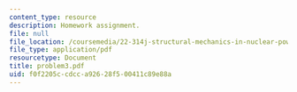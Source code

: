 ```yaml
---
content_type: resource
description: Homework assignment.
file: null
file_location: /coursemedia/22-314j-structural-mechanics-in-nuclear-power-technology-fall-2006/f0f2205ccdcca92628f500411c89e88a_problem3.pdf
file_type: application/pdf
resourcetype: Document
title: problem3.pdf
uid: f0f2205c-cdcc-a926-28f5-00411c89e88a
---
```

